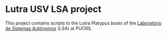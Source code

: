 # Lutra USV LSA project

This project contains scripts to the Lutra Platypus boats of the [Laboratório de Sistemas Autônomos](https://lsa-pucrs.github.io/) (LSA) at PUCRS.
